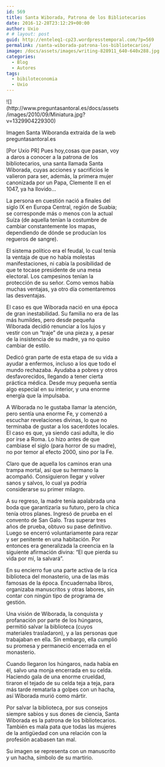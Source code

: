 ```yaml
---
id: 569
title: Santa Wiborada, Patrona de los Bibliotecarios
date: 2016-12-28T23:12:29+00:00
author: Uxio
# # layout: post
guid: http://enteleq1-cp23.wordpresstemporal.com/?p=569
permalink: /santa-wiborada-patrona-los-bibliotecarios/
image: /docs/assets/images/writing-828911_640-640x288.jpg
categories:
  - Blog
  - Autores
tags:
  - bibiloteconomia
  - Uxio
---
```

<div style="width: 301px" class="wp-caption alignleft">
  ![](http://www.preguntasantoral.es/docs/assets/images/2010/09/Miniatura.jpg?v=1329904229300)
  
  <p class="wp-caption-text">
    Imagen Santa Wiboranda extraída de la web preguntasantoral.es
  


[Por Uxío PR] Pues hoy,cosas que pasan, voy a daros a conocer a la patrona de los bibliotecarios, una santa llamada Santa Wiborada, cuyas acciones y sacrificios le valieron para ser, además, la primera mujer canonizada por un Papa, Clemente II en el 1047, ya ha llovido&#8230;

La persona en cuestión nació a finales del siglo IX en Europa Central, región de Suabia; se corresponde más o menos con la actual Suíza (de aquella tenían la costumbre de cambiar constantemente los mapas, dependiendo de dónde se producían los regueros de sangre).

El sistema político era el feudal, lo cual tenía la ventaja de que no había molestas manifestaciones, ni cabía la posibilidad de que te tocase presidente de una mesa electoral. Los campesinos tenían la protección de su señor. Como vemos había muchas ventajas, ya otro día comentaremos las desventajas.

El caso es que Wiborada nació en una época de gran inestabilidad. Su familia no era de las más humildes, pero desde pequeña Wiborada decidió renunciar a los lujos y vestir con un “traje” de una pieza y, a pesar de la insistencia de su madre, ya no quiso cambiar de estilo.

Dedicó gran parte de esta etapa de su vida a ayudar a enfermos, incluso a los que todo el mundo rechazaba. Ayudaba a pobres y otros desfavorecidos, llegando a tener cierta práctica médica. Desde muy pequeña sentía algo especial en su interior, y una enorme energía que la impulsaba.

A Wiborada no le gustaba llamar la atención, pero sentía una enorme Fe, y comenzó a escuchar revelaciones divinas, lo que no terminaba de gustar a los sacerdotes locales. El caso es que, ya siendo casi adulta, le dio por irse a Roma. Lo hizo antes de que cambiase el siglo (para horror de su madre), no por temor al efecto 2000, sino por la Fe.

Claro que de aquella los caminos eran una trampa mortal, así que su hermano la acompañó. Consiguieron llegar y volver sanos y salvos, lo cual ya podría considerarse su primer milagro.

A su regreso, la madre tenía apalabrada una boda que garantizaría su futuro, pero la chica tenía otros planes. Ingresó de prueba en el convento de San Galo. Tras superar tres años de prueba, obtuvo su pase definitivo. Luego se encerró voluntariamente para rezar y ser penitente en una habitación. Por entonces era generalizada la creencia en la siguiente afirmación divina: “El que pierda su vida por mí, la salvará”.

En su encierro fue una parte activa de la rica biblioteca del monasterio, una de las más famosas de la época. Encuadernaba libros, organizaba manuscritos y otras labores, sin contar con ningún tipo de programa de gestión.

Una visión de Wiborada, la conquista y profanación por parte de los húngaros, permitió salvar la biblioteca (cuyos materiales trasladaron), y a las personas que trabajaban en ella. Sin embargo, ella cumplió su promesa y permaneció encerrada en el monasterio.

Cuando llegaron los húngaros, nada había en él, salvo una monja encerrada en su celda. Haciendo gala de una enorme crueldad, tiraron el tejado de su celda teja a teja, para más tarde rematarla a golpes con un hacha, así Wiborada murió como mártir.

Por salvar la biblioteca, por sus consejos siempre sabios y sus dones de ciencia, Santa Wiborada es la patrona de los bibliotecarios. También es mala pata que todas las mujeres de la antigüedad con una relación con la profesión acabasen tan mal.

Su imagen se representa con un manuscrito y un hacha, símbolo de su martirio.